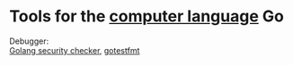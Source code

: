 
# Tools for the [computer language](https://trendless.tech/langs) Go

Debugger:  
[Golang security checker](https://github.com/securego/gosec),
[gotestfmt](https://github.com/GoTestTools/gotestfmt)
